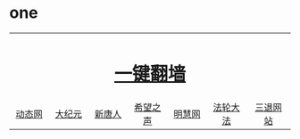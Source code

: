 # one

  <table width="900">
  <tr>
	  <td colspan="7" align="center"><h1><a href="https://github.com/mia2018/bnhh/edit/master/README.md">一键翻墙</a></h1></td>
  </tr>
  <tr  align="center">
	<td width="125"><a href="http://qq.leucas.men/1" target="_blank">动态网</a></td>
	<td width="125"><a href="http://qq.leucas.men/2" target="_blank">大纪元</a></td>
	<td width="125"><a href="http://qq.leucas.men/3" target="_blank">新唐人</a></td>
 	<td width="125"><a href="http://qq.leucas.men/6" target="_blank">希望之声</a></td>
  	<td width="125"><a href="http://qq.leucas.men/7" target="_blank">明慧网</a></td>
  	<td width="125"><a href="http://qq.leucas.men/9" target="_blank">法轮大法</a></td>
  	<td width="150"><a href="http://qq.leucas.men/10" target="_blank">三退网站</a></td>
</tr>
  </table>
